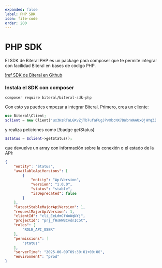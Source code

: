 ```yaml
---
expanded: false
label: PHP SDK
icon: file-code
order: 200
---
```

# PHP SDK

El SDK de Biteral PHP es un package para composer que te permite integrar con facilidad Biteral en bases de código PHP.

[!ref SDK de Biteral en Github](https://github.com/biteral-net/biteral-sdk-php)

### Instala el SDK con composer

```bash
composer require biteral/biteral-sdk-php
```

Con esto ya puedes empezar a integrar Biteral. Primero, crea un cliente:

```php
use Biteral\Client;
$client = new Client('ux3HzRTaLGKvZjTb7ufaFUgJPvXbcNX7DWbnWAAUxQjHYqZJ');
```

y realiza peticiones como [!badge getStatus]

```php
$status = $client->getStatus();
```

que devuelve un array con información sobre la conexión o el estado de la API:

```json
{
    "entity": "Status",
    "availableApiVersions": [
        {
            "entity": "ApiVersion",
            "version": "1.0.0",
            "status": "stable",
            "isDeprecated": false
        }
    ],
    "latestStableMajorApiVersion": 1,
    "requestMajorApiVersion": 1,
    "clientId": "cli_EeLdmCtWoWqNYj",
    "projectId": "prj_fHsHWBCvdnICot",
    "roles": [
        "ROLE_API_USER"
    ],
    "permissions": [
        "status"
    ],
    "serverTime": "2025-06-09T09:30:01+00:00",
    "environment": "prod"
}
```
